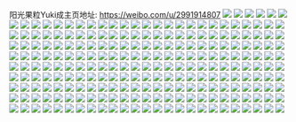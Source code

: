 阳光果粒Yuki成主页地址: https://weibo.com/u/2991914807 
![](https://wx4.sinaimg.cn/mw2000/b254ff37ly1h9e7h49ewhj20u018ldp0.jpg) 
![](https://wx4.sinaimg.cn/mw2000/b254ff37ly1h9e7h4zz0kj20u01hc7dv.jpg) 
![](https://wx4.sinaimg.cn/mw2000/b254ff37ly1h9cxfoafevj20u01hc494.jpg) 
![](https://wx4.sinaimg.cn/mw2000/b254ff37ly1h9cxfqikwmj20u014ewmk.jpg) 
![](https://wx4.sinaimg.cn/mw2000/b254ff37ly1h98k1ljao6j20u019mdha.jpg) 
![](https://wx4.sinaimg.cn/mw2000/b254ff37ly1h91ben1x48j20u01hcwq3.jpg) 
![](https://wx4.sinaimg.cn/mw2000/b254ff37ly1h7uk03ozpoj20u01hcqce.jpg) 
![](https://wx4.sinaimg.cn/mw2000/b254ff37ly1h7li2045pdj20u01syjxq.jpg) 
![](https://wx4.sinaimg.cn/mw2000/b254ff37ly1h7li21m2taj20u01syaga.jpg) 
![](https://wx4.sinaimg.cn/mw2000/b254ff37ly1h7li2hrg26j20u0140dnv.jpg) 
![](https://wx4.sinaimg.cn/mw2000/b254ff37ly1h7fnuw0g1vj20u013iq62.jpg) 
![](https://wx4.sinaimg.cn/mw2000/b254ff37ly1h7fnuv8kqdj20u0140tcb.jpg) 
![](https://wx4.sinaimg.cn/mw2000/b254ff37ly1h7e3x30umcj20zp0qs42i.jpg) 
![](https://wx4.sinaimg.cn/mw2000/b254ff37ly1h7e3x1oz5tj20u01syaf9.jpg) 
![](https://wx4.sinaimg.cn/mw2000/b254ff37ly1h7de7lve1qj20u0140gs8.jpg) 
![](https://wx4.sinaimg.cn/mw2000/b254ff37ly1h7de7marvvj20u01407a1.jpg) 
![](https://wx4.sinaimg.cn/mw2000/b254ff37ly1h7de7mmt44j20u0140gmg.jpg) 
![](https://wx4.sinaimg.cn/mw2000/b254ff37ly1h7de7myrxjj20u0140q6x.jpg) 
![](https://wx4.sinaimg.cn/mw2000/b254ff37ly1h75d3o19ggj20u0140q52.jpg) 
![](https://wx4.sinaimg.cn/mw2000/b254ff37ly1h75d3q62zmj20u01hc455.jpg) 
![](https://wx4.sinaimg.cn/mw2000/b254ff37ly1h75d3rz466j20u016gdqe.jpg) 
![](https://wx4.sinaimg.cn/mw2000/b254ff37ly1h744z9m6zjj20u01sydkf.jpg) 
![](https://wx4.sinaimg.cn/mw2000/b254ff37ly1h71d56e2bdj20u014077s.jpg) 
![](https://wx4.sinaimg.cn/mw2000/b254ff37ly1h6slnlmdmrj20u0190jva.jpg) 
![](https://wx4.sinaimg.cn/mw2000/b254ff37ly1h6gbk8rtn8j20u01hc4b2.jpg) 
![](https://wx4.sinaimg.cn/mw2000/b254ff37ly1h6gbk9sogpj20u0140tla.jpg) 
![](https://wx4.sinaimg.cn/mw2000/b254ff37ly1h645jcsx0uj20mi0u043s.jpg) 
![](https://wx4.sinaimg.cn/mw2000/b254ff37gy1h5mtkkxoapj21o02yonpd.jpg) 
![](https://wx4.sinaimg.cn/mw2000/b254ff37gy1h5lm20gd2aj20u01400vz.jpg) 
![](https://wx4.sinaimg.cn/mw2000/b254ff37gy1h59cf8rzp3j22c03407wh.jpg) 
![](https://wx4.sinaimg.cn/mw2000/b254ff37ly1h4yn7cmfo2j20p60f8415.jpg) 
![](https://wx4.sinaimg.cn/mw2000/b254ff37ly1h4yn81stz2j20p10vejtt.jpg) 
![](https://wx4.sinaimg.cn/mw2000/b254ff37ly1h4u56gew3rj21o02yonpd.jpg) 
![](https://wx4.sinaimg.cn/mw2000/b254ff37ly1h4u56f7nvuj21o02yokjl.jpg) 
![](https://wx4.sinaimg.cn/mw2000/b254ff37ly1h4jq3pd24zj20uq1ixq80.jpg) 
![](https://wx4.sinaimg.cn/mw2000/b254ff37ly1h4dwaoqla0j22c0340e82.jpg) 
![](https://wx4.sinaimg.cn/mw2000/b254ff37ly1h4dwannbymj22c0340b2a.jpg) 
![](https://wx4.sinaimg.cn/mw2000/b254ff37ly1h4dwapah6xj20u0140dms.jpg) 
![](https://wx4.sinaimg.cn/mw2000/b254ff37ly1h4dwaph2wqj20u0140jxm.jpg) 
![](https://wx4.sinaimg.cn/mw2000/b254ff37ly1h4dwapnfc2j211i0u0488.jpg) 
![](https://wx4.sinaimg.cn/mw2000/b254ff37ly1h4dwapvl2ij20u010mgzk.jpg) 
![](https://wx4.sinaimg.cn/mw2000/b254ff37ly1h435h7oyqnj20ne0xzmz2.jpg) 
![](https://wx4.sinaimg.cn/mw2000/b254ff37ly1h401rjik0mj20mi0u0dmj.jpg) 
![](https://wx4.sinaimg.cn/mw2000/b254ff37ly1h401u6vq2ij20kk0p5age.jpg) 
![](https://wx4.sinaimg.cn/mw2000/b254ff37ly1h3lmd1qbjwj20u01hcgw7.jpg) 
![](https://wx4.sinaimg.cn/mw2000/b254ff37ly1h3jch9i88wj20u0140n56.jpg) 
![](https://wx4.sinaimg.cn/mw2000/b254ff37ly1h3a3mag4bpj20u01hcaj1.jpg) 
![](https://wx4.sinaimg.cn/mw2000/b254ff37ly1h3a3mw6v2vj20u01sy441.jpg) 
![](https://wx4.sinaimg.cn/mw2000/b254ff37ly1h3a3qgpz8oj20u00pzgo4.jpg) 
![](https://wx4.sinaimg.cn/mw2000/b254ff37ly1h2v6z0klphj20u01hcqey.jpg) 
![](https://wx4.sinaimg.cn/mw2000/b254ff37ly1h2v6x5lx6dj20u014078n.jpg) 
![](https://wx4.sinaimg.cn/mw2000/b254ff37ly1h2v6z14wbxj20u01hctnm.jpg) 
![](https://wx4.sinaimg.cn/mw2000/b254ff37ly1h2kmb6ejfpj2340340b2c.jpg) 
![](https://wx4.sinaimg.cn/mw2000/b254ff37ly1h2kmb6zvl6j20s00dr0uf.jpg) 
![](https://wx4.sinaimg.cn/mw2000/b254ff37ly1h2gdr5z257j21c0200u0x.jpg) 
![](https://wx4.sinaimg.cn/mw2000/b254ff37ly1h2gdroyrs2j21fn26xkew.jpg) 
![](https://wx4.sinaimg.cn/mw2000/b254ff37ly1h2gds4xvnuj21c0200qv5.jpg) 
![](https://wx4.sinaimg.cn/mw2000/b254ff37ly1h26s3een2rj20u0140afy.jpg) 
![](https://wx4.sinaimg.cn/mw2000/b254ff37ly1h26s3drggvj20u0140dld.jpg) 
![](https://wx4.sinaimg.cn/mw2000/b254ff37ly1h26s3f3itij20u0140gqy.jpg) 
![](https://wx4.sinaimg.cn/mw2000/b254ff37ly1h23sfmmdg1j20pb154jx9.jpg) 
![](https://wx4.sinaimg.cn/mw2000/b254ff37ly1h23se7fqrzj20ng118q5u.jpg) 
![](https://wx4.sinaimg.cn/mw2000/b254ff37ly1h23se7p74lj20oy1aawl9.jpg) 
![](https://wx4.sinaimg.cn/mw2000/b254ff37ly1h23sfmyb9sj20p815k42w.jpg) 
![](https://wx4.sinaimg.cn/mw2000/b254ff37ly1h1ud4na905j20u01hctjs.jpg) 
![](https://wx4.sinaimg.cn/mw2000/b254ff37ly1h1ud4m0b3wj20u01hc7el.jpg) 
![](https://wx4.sinaimg.cn/mw2000/b254ff37ly1h1shumjdbqj21o02yo4qq.jpg) 
![](https://wx4.sinaimg.cn/mw2000/b254ff37ly1h1shune7v2j22c0340e82.jpg) 
![](https://wx4.sinaimg.cn/mw2000/b254ff37ly1h1rveoovqkj21o02yoqv5.jpg) 
![](https://wx4.sinaimg.cn/mw2000/b254ff37ly1h1rvep93g2j21o02yox6p.jpg) 
![](https://wx4.sinaimg.cn/mw2000/b254ff37ly1h1idyeg0cyj22bx340b2a.jpg) 
![](https://wx4.sinaimg.cn/mw2000/b254ff37ly1h1a8wo4dn2j20t30obtf1.jpg) 
![](https://wx4.sinaimg.cn/mw2000/b254ff37ly1h13wnr7v9dj20mi0u0n5x.jpg) 
![](https://wx4.sinaimg.cn/mw2000/b254ff37ly1h0dfy9hte3j20u00owwiq.jpg) 
![](https://wx4.sinaimg.cn/mw2000/b254ff37ly1gzqbfkmxz8j21c0200e81.jpg) 
![](https://wx4.sinaimg.cn/mw2000/b254ff37ly1gzqbfrsq81j21hc280npd.jpg) 
![](https://wx4.sinaimg.cn/mw2000/b254ff37ly1gzqbi4fmxtj21sc2ds7wi.jpg) 
![](https://wx4.sinaimg.cn/mw2000/b254ff37ly1gztrtp31ioj21o0280npd.jpg) 
![](https://wx4.sinaimg.cn/mw2000/b254ff37ly1gzo1oiwbr7j20he155djn.jpg) 
![](https://wx4.sinaimg.cn/mw2000/b254ff37ly1gzmmryiw44j21m132mnpd.jpg) 
![](https://wx4.sinaimg.cn/mw2000/b254ff37ly1gzmms32g3fj22c03407wj.jpg) 
![](https://wx4.sinaimg.cn/mw2000/b254ff37ly1gzmmrvfoszj21kw2dcnpd.jpg) 
![](https://wx4.sinaimg.cn/mw2000/b254ff37ly1gzbsiv2km6j21o0280b2a.jpg) 
![](https://wx4.sinaimg.cn/mw2000/b254ff37ly1gzbsj0n8zbj21o02804qr.jpg) 
![](https://wx4.sinaimg.cn/mw2000/b254ff37ly1gz678na6goj20u0140gvk.jpg) 
![](https://wx4.sinaimg.cn/mw2000/b254ff37gy1gyzkrsqnldj20u0140ajz.jpg) 
![](https://wx4.sinaimg.cn/mw2000/b254ff37gy1gyzkru2vaej20u0140drf.jpg) 
![](https://wx4.sinaimg.cn/mw2000/b254ff37gy1gyzkrv6j3vj21400u047f.jpg) 
![](https://wx4.sinaimg.cn/mw2000/b254ff37gy1gyzkryfirmj20u0140qe0.jpg) 
![](https://wx4.sinaimg.cn/mw2000/b254ff37gy1gyre9v44pcj21o021zkjm.jpg) 
![](https://wx4.sinaimg.cn/mw2000/b254ff37gy1gyre9tbdv7j22c03401kz.jpg) 
![](https://wx4.sinaimg.cn/mw2000/b254ff37ly1h000flihmpj20u0140wr6.jpg) 
![](https://wx4.sinaimg.cn/mw2000/b254ff37gy1gyp7e76c1cj20u014046r.jpg) 
![](https://wx4.sinaimg.cn/mw2000/b254ff37gy1gyp7e8hkj1j20u0140jyi.jpg) 
![](https://wx4.sinaimg.cn/mw2000/b254ff37ly1gych8t7a28j211a16h4qp.jpg) 
![](https://wx4.sinaimg.cn/mw2000/b254ff37ly1gy7uygwtvrj20vl1cdq7a.jpg) 
![](https://wx4.sinaimg.cn/mw2000/b254ff37ly1gy7uyh5cmtj20t115zaer.jpg) 
![](https://wx4.sinaimg.cn/mw2000/b254ff37ly1h0tcuroibnj20u0140n8y.jpg) 
![](https://wx4.sinaimg.cn/mw2000/b254ff37ly1gxqichq4fwj20u0140thk.jpg) 
![](https://wx4.sinaimg.cn/mw2000/b254ff37ly1gxqicisqn8j20tz140112.jpg) 
![](https://wx4.sinaimg.cn/mw2000/b254ff37ly1gxn63hgvfzj20u0190gx1.jpg) 
![](https://wx4.sinaimg.cn/mw2000/b254ff37ly1gxlw1bewdlj22c02byqv7.jpg) 
![](https://wx4.sinaimg.cn/mw2000/b254ff37ly1gxfei36s03j20u00v843x.jpg) 
![](https://wx4.sinaimg.cn/mw2000/b254ff37ly1gxdmzw7o82j20u01hcds4.jpg) 
![](https://wx4.sinaimg.cn/mw2000/b254ff37ly1gx39v2w26lj20u016dgvr.jpg) 
![](https://wx4.sinaimg.cn/mw2000/b254ff37ly1gx39v3fqr6j20tn11wqbf.jpg) 
![](https://wx4.sinaimg.cn/mw2000/b254ff37ly1gx39v5ijehj20u01hcn6q.jpg) 
![](https://wx4.sinaimg.cn/mw2000/b254ff37ly1gx39v60kg9j20u0140jz2.jpg) 
![](https://wx4.sinaimg.cn/mw2000/b254ff37ly1gx39vkhhekj20u01hcan7.jpg) 
![](https://wx4.sinaimg.cn/mw2000/b254ff37ly1gx24qv2bzbj20ll0zaq8z.jpg) 
![](https://wx4.sinaimg.cn/mw2000/b254ff37ly1gwxnxqsgczj21400u0tjk.jpg) 
![](https://wx4.sinaimg.cn/mw2000/b254ff37ly1gwvd0vo1e1j20qm1bbag1.jpg) 
![](https://wx4.sinaimg.cn/mw2000/b254ff37ly1gwqiw4dyouj20u0140woj.jpg) 
![](https://wx4.sinaimg.cn/mw2000/b254ff37ly1gwod409pzwj20u014045h.jpg) 
![](https://wx4.sinaimg.cn/mw2000/b254ff37ly1gwod410hboj20u0140dmb.jpg) 
![](https://wx4.sinaimg.cn/mw2000/b254ff37ly1gwn4scohs6j20u00yfwp8.jpg) 
![](https://wx4.sinaimg.cn/mw2000/b254ff37ly1gwn4sd29noj20mo0p6q8w.jpg) 
![](https://wx4.sinaimg.cn/mw2000/b254ff37ly1gwn4sc51w4j20n00nsjwp.jpg) 
![](https://wx4.sinaimg.cn/mw2000/b254ff37ly1gwjeye2c5ej20u0140gth.jpg) 
![](https://wx4.sinaimg.cn/mw2000/b254ff37ly1gwjeyd6zzaj20mi0u0jva.jpg) 
![](https://wx4.sinaimg.cn/mw2000/b254ff37ly1gwdtyoygjwj20pm19jwno.jpg) 
![](https://wx4.sinaimg.cn/mw2000/b254ff37ly1gwdtya6ggyj20mb13ojyw.jpg) 
![](https://wx4.sinaimg.cn/mw2000/003gtLIrly1gvqxw3u52gj60u016946e02.jpg) 
![](https://wx4.sinaimg.cn/mw2000/003gtLIrly1gvaacxqbc5j60u0140ain02.jpg) 
![](https://wx4.sinaimg.cn/mw2000/b254ff37ly1gv8cskvh7sj20mi0u0dmt.jpg) 
![](https://wx4.sinaimg.cn/mw2000/003gtLIrly1gv8cu6pardj60mi0u0tfn02.jpg) 
![](https://wx4.sinaimg.cn/mw2000/003gtLIrly1gv8cu7e87dj60u014013l02.jpg) 
![](https://wx4.sinaimg.cn/mw2000/003gtLIrly1gv8cu5wobnj60mi0u0grb02.jpg) 
![](https://wx4.sinaimg.cn/mw2000/b254ff37ly1gv8cuw596mj20mi0u00yv.jpg) 
![](https://wx4.sinaimg.cn/mw2000/003gtLIrly1gv8cvh86woj60mi0u00y902.jpg) 
![](https://wx4.sinaimg.cn/mw2000/003gtLIrly1gv3vpjcy54j61400u0gtf02.jpg) 
![](https://wx4.sinaimg.cn/mw2000/003gtLIrly1gv3vpjy0z7j60u0140n5a02.jpg) 
![](https://wx4.sinaimg.cn/mw2000/003gtLIrly1gv3vpizdsyj60u0140grt02.jpg) 
![](https://wx4.sinaimg.cn/mw2000/003gtLIrly1gut9d6evizj60mi0u0wim02.jpg) 
![](https://wx4.sinaimg.cn/mw2000/003gtLIrly1guma80sbezj60u01ahgw902.jpg) 
![](https://wx4.sinaimg.cn/mw2000/003gtLIrly1guma801kyij60u014012p02.jpg) 
![](https://wx4.sinaimg.cn/mw2000/003gtLIrly1guma81vqotj60u014047a02.jpg) 
![](https://wx4.sinaimg.cn/mw2000/003gtLIrly1gui9f32d3zj61j00u04d002.jpg) 
![](https://wx4.sinaimg.cn/mw2000/003gtLIrly1gui9f3s1mbj61jo0u0ase02.jpg) 
![](https://wx4.sinaimg.cn/mw2000/003gtLIrly1gui9f4e6aej619h0u016302.jpg) 
![](https://wx4.sinaimg.cn/mw2000/003gtLIrly1gui9flv967j60u0140gww02.jpg) 
![](https://wx4.sinaimg.cn/mw2000/003gtLIrly1gud6xj0x9qj60u019014q02.jpg) 
![](https://wx4.sinaimg.cn/mw2000/003gtLIrly1gud6xiabouj60u019015v02.jpg) 
![](https://wx4.sinaimg.cn/mw2000/003gtLIrly1gualmi8anbj60u0140tfo02.jpg) 
![](https://wx4.sinaimg.cn/mw2000/003gtLIrly1gualmir08vj60u0140agd02.jpg) 
![](https://wx4.sinaimg.cn/mw2000/003gtLIrgy1gtn40egvc2j60u01407eh02.jpg) 
![](https://wx4.sinaimg.cn/mw2000/003gtLIrgy1gtn40cxre5j60u01hcanz02.jpg) 
![](https://wx4.sinaimg.cn/mw2000/003gtLIrgy1gtku101m6dj60u014011z02.jpg) 
![](https://wx4.sinaimg.cn/mw2000/003gtLIrgy1gtku11cd6lj60u01b912902.jpg) 
![](https://wx4.sinaimg.cn/mw2000/003gtLIrgy1gtku12hf4fj60u012413t02.jpg) 
![](https://wx4.sinaimg.cn/mw2000/003gtLIrgy1gtku14it5uj60u01hck7y02.jpg) 
![](https://wx4.sinaimg.cn/mw2000/003gtLIrgy1gtku15out2j60u014qqcm02.jpg) 
![](https://wx4.sinaimg.cn/mw2000/003gtLIrgy1gtku0ytvg7j60u018aajq02.jpg) 
![](https://wx4.sinaimg.cn/mw2000/003gtLIrgy1gtkucw4i8gj60u0140k3m02.jpg) 
![](https://wx4.sinaimg.cn/mw2000/003gtLIrgy1gtkucx5hm9j60u0140gu202.jpg) 
![](https://wx4.sinaimg.cn/mw2000/b254ff37gy1gt9d3x8663j20k30tqad4.jpg) 
![](https://wx4.sinaimg.cn/mw2000/b254ff37gy1gt9d3yeegpj20u0140ajs.jpg) 
![](https://wx4.sinaimg.cn/mw2000/003gtLIrgy1gt9d3zoba1j60u0140k1m02.jpg) 
![](https://wx4.sinaimg.cn/mw2000/003gtLIrgy1gt9d40h04aj60u014078i02.jpg) 
![](https://wx4.sinaimg.cn/mw2000/b254ff37gy1gt9d41jojbj20u0140gvc.jpg) 
![](https://wx4.sinaimg.cn/mw2000/b254ff37gy1gt82ec1m2rj20u0140ads.jpg) 
![](https://wx4.sinaimg.cn/mw2000/b254ff37gy1gt7kd04qwqj20u0190n2p.jpg) 
![](https://wx4.sinaimg.cn/mw2000/b254ff37gy1gt7kd1id2uj20u0191n5x.jpg) 
![](https://wx4.sinaimg.cn/mw2000/003gtLIrgy1gt7kd2i0tdj60u0191qc902.jpg) 
![](https://wx4.sinaimg.cn/mw2000/b254ff37gy1gt0jk3r3jcj20u0140ten.jpg) 
![](https://wx4.sinaimg.cn/mw2000/b254ff37gy1gt0jk69y0jj20u01hm17h.jpg) 
![](https://wx4.sinaimg.cn/mw2000/b254ff37gy1gt0jk7wlb6j20u0190k0a.jpg) 
![](https://wx4.sinaimg.cn/mw2000/b254ff37gy1gt0jk2lb9jj21900u045q.jpg) 
![](https://wx4.sinaimg.cn/mw2000/b254ff37gy1gt0jhoh25gj20u01hcdrb.jpg) 
![](https://wx4.sinaimg.cn/mw2000/b254ff37gy1gt0jhp3nlbj20u01hcwq2.jpg) 
![](https://wx4.sinaimg.cn/mw2000/b254ff37gy1gt0jhnfvzfj20u0190k33.jpg) 
![](https://wx4.sinaimg.cn/mw2000/b254ff37gy1gt0jho0u3lj20u0140q8v.jpg) 
![](https://wx4.sinaimg.cn/mw2000/b254ff37gy1gt0jhqx6l7j20u01hce1h.jpg) 
![](https://wx4.sinaimg.cn/mw2000/b254ff37gy1gt0jhppglaj20u01hck1e.jpg) 
![](https://wx4.sinaimg.cn/mw2000/b254ff37gy1gt0jhn0428j20u01hcgzw.jpg) 
![](https://wx4.sinaimg.cn/mw2000/b254ff37gy1gt0jhrq0onj20u01hc47a.jpg) 
![](https://wx4.sinaimg.cn/mw2000/b254ff37gy1gt0jhmbvdaj20u01hc7cl.jpg) 
![](https://wx4.sinaimg.cn/mw2000/b254ff37gy1gsyxrjhbrnj20u01hcgul.jpg) 
![](https://wx4.sinaimg.cn/mw2000/b254ff37gy1gsyxrkec5jj20u0190al8.jpg) 
![](https://wx4.sinaimg.cn/mw2000/b254ff37gy1gsyxrlocc7j20u01hcail.jpg) 
![](https://wx4.sinaimg.cn/mw2000/b254ff37gy1gsyxsxq06zj20lg0sq41z.jpg) 
![](https://wx4.sinaimg.cn/mw2000/b254ff37gy1gsdfg961aij20u0140wk3.jpg) 
![](https://wx4.sinaimg.cn/mw2000/b254ff37gy1gsdfg9qyo5j20u013fgur.jpg) 
![](https://wx4.sinaimg.cn/mw2000/b254ff37gy1gsb6bswkgij20u0140k4o.jpg) 
![](https://wx4.sinaimg.cn/mw2000/b254ff37gy1gsb6brugugj21900u04g1.jpg) 
![](https://wx4.sinaimg.cn/mw2000/b254ff37ly1grh42ih5xjj20u01b8h0k.jpg) 
![](https://wx4.sinaimg.cn/mw2000/b254ff37ly1grh42jn57ij20u01hcqov.jpg) 
![](https://wx4.sinaimg.cn/mw2000/b254ff37ly1grh42kbg7oj20u019jwq4.jpg) 
![](https://wx4.sinaimg.cn/mw2000/b254ff37ly1gr0vgdh7ivj21o02yox6p.jpg) 
![](https://wx4.sinaimg.cn/mw2000/b254ff37ly1gr0vgow5wkj20mi0u01kx.jpg) 
![](https://wx4.sinaimg.cn/mw2000/b254ff37ly1gqwvhz0ifdj22c0340npd.jpg) 
![](https://wx4.sinaimg.cn/mw2000/b254ff37ly1gqwvi0s661j22c0340hdu.jpg) 
![](https://wx4.sinaimg.cn/mw2000/b254ff37ly1gqwvj8k0r9j22c0340qv5.jpg) 
![](https://wx4.sinaimg.cn/mw2000/b254ff37ly1gqwvjr3jqsj22c0340hdu.jpg) 
![](https://wx4.sinaimg.cn/mw2000/b254ff37ly1gq4cou3cw8j21o02yox6q.jpg) 
![](https://wx4.sinaimg.cn/mw2000/b254ff37ly1gp4mjpe0ltj20u01hck4w.jpg) 
![](https://wx4.sinaimg.cn/mw2000/b254ff37ly1goxoxlmbarj20ts13udme.jpg) 
![](https://wx4.sinaimg.cn/mw2000/b254ff37ly1goxoxl6si0j20u014o7cq.jpg) 
![](https://wx4.sinaimg.cn/mw2000/b254ff37ly1goxoxmm1pej21550u0dqq.jpg) 
![](https://wx4.sinaimg.cn/mw2000/b254ff37ly1goxoxne7sfj21500u0tig.jpg) 
![](https://wx4.sinaimg.cn/mw2000/b254ff37ly1goxoxjs0luj20u01hcqk8.jpg) 
![](https://wx4.sinaimg.cn/mw2000/b254ff37ly1goxoxpmn75j21400u07dk.jpg) 
![](https://wx4.sinaimg.cn/mw2000/b254ff37ly1govdp5h71sj21o02yokjl.jpg) 
![](https://wx4.sinaimg.cn/mw2000/b254ff37ly1govdp7krczj21o02yob2a.jpg) 
![](https://wx4.sinaimg.cn/mw2000/b254ff37ly1govdp3v2cnj21o02yoe82.jpg) 
![](https://wx4.sinaimg.cn/mw2000/b254ff37ly1govdp8n5f5j21o02you0x.jpg) 
![](https://wx4.sinaimg.cn/mw2000/b254ff37ly1gojfm6nm7kj20n01ds7wn.jpg) 
![](https://wx4.sinaimg.cn/mw2000/b254ff37ly1gojfm8ci2ej22lt2c0hdv.jpg) 
![](https://wx4.sinaimg.cn/mw2000/b254ff37ly1gojfm9le0tj21mc25se83.jpg) 
![](https://wx4.sinaimg.cn/mw2000/b254ff37ly1go2fjn831bj20n00n0tcr.jpg) 
![](https://wx4.sinaimg.cn/mw2000/b254ff37ly1go2fjlqsulj21o02yox6p.jpg) 
![](https://wx4.sinaimg.cn/mw2000/b254ff37ly1gjest80z70j21c02dcqv5.jpg) 
![](https://wx4.sinaimg.cn/mw2000/b254ff37ly1gjestajkuzj21o02yo7wh.jpg) 
![](https://wx4.sinaimg.cn/mw2000/b254ff37ly1gjestbwtswj21o02yonpd.jpg) 
![](https://wx4.sinaimg.cn/mw2000/b254ff37ly1gjestcqvacj21s02dchdt.jpg) 
![](https://wx4.sinaimg.cn/mw2000/b254ff37ly1gjest6zwllj217q25su0x.jpg) 
![](https://wx4.sinaimg.cn/mw2000/b254ff37ly1gjestg5qenj20tj1ghtkv.jpg) 
![](https://wx4.sinaimg.cn/mw2000/b254ff37ly1gi10u7gcloj22c0340npd.jpg) 
![](https://wx4.sinaimg.cn/mw2000/b254ff37ly1gi10u5niwlj22c0340kjl.jpg) 
![](https://wx4.sinaimg.cn/mw2000/b254ff37gy1geec1du9okj21o02you0y.jpg) 
![](https://wx4.sinaimg.cn/mw2000/b254ff37gy1geec1clt5rj217e25s4qp.jpg) 
![](https://wx4.sinaimg.cn/mw2000/b254ff37gy1gecrz8cn0ej22c03407wl.jpg) 
![](https://wx4.sinaimg.cn/mw2000/b254ff37gy1gecrz9xow6j22c03401l0.jpg) 
![](https://wx4.sinaimg.cn/mw2000/b254ff37gy1gea1on79dkj21o02yo7wi.jpg) 
![](https://wx4.sinaimg.cn/mw2000/b254ff37gy1ge6e8gneg6j22c0340qv9.jpg) 
![](https://wx4.sinaimg.cn/mw2000/b254ff37gy1gbemmyi98oj22c0340qv5.jpg) 
![](https://wx4.sinaimg.cn/mw2000/b254ff37gy1gbemn0em0kj22c0340hdt.jpg) 
![](https://wx4.sinaimg.cn/mw2000/b254ff37gy1gbemn31cohj22c0340kjl.jpg) 
![](https://wx4.sinaimg.cn/mw2000/b254ff37gy1gawl8tinldj20u01hctox.jpg) 
![](https://wx4.sinaimg.cn/mw2000/b254ff37gy1gaad0s3svtj20n01dsted.jpg) 
![](https://wx4.sinaimg.cn/mw2000/b254ff37gy1gaad0pue8lj20n01ds7qu.jpg) 

